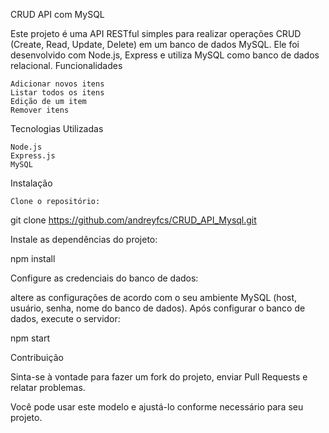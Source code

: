 CRUD API com MySQL

Este projeto é uma API RESTful simples para realizar operações CRUD (Create, Read, Update, Delete) em um banco de dados MySQL. Ele foi desenvolvido com Node.js, Express e utiliza MySQL como banco de dados relacional.
Funcionalidades

    Adicionar novos itens
    Listar todos os itens
    Edição de um item 
    Remover itens 
  
Tecnologias Utilizadas

    Node.js
    Express.js
    MySQL
    
Instalação

    Clone o repositório:

git clone https://github.com/andreyfcs/CRUD_API_Mysql.git

Instale as dependências do projeto:

npm install

Configure as credenciais do banco de dados:

  altere as configurações de acordo com o seu ambiente MySQL 
  (host, usuário, senha, nome do banco de dados).
  Após configurar o banco de dados, execute o servidor:

 npm start

Contribuição

Sinta-se à vontade para fazer um fork do projeto, enviar Pull Requests e relatar problemas.

Você pode usar este modelo e ajustá-lo conforme necessário para seu projeto.
